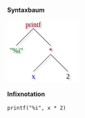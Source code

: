 **Syntaxbaum**

![Syntaxbaum von a = - b - c](assignments/4/14/c.include.png)

**Infixnotation**

`printf("%i", x * 2)`
